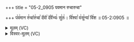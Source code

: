 +++
title = "05-2_0905 पवमान रुचारुचा"

+++
प꣡व꣢मान रु꣣चा꣡रु꣢चा꣣ दे꣡वो꣢ दे꣣वे꣡भ्यः꣢ सु꣣तः꣢। वि꣢श्वा꣣ व꣢सू꣣न्या꣡ वि꣢श ॥ 05-2:0905 ॥

<details><summary>मूलम् (VC)</summary>

प꣡व꣢मान रु꣣चा꣡रु꣢चा꣣ दे꣡व꣢ दे꣣वे꣡भ्यः꣢ सु꣣तः꣢ । वि꣢श्वा꣣ व꣢सू꣣न्या꣡ वि꣢श ॥९०५॥
</details>

<details><summary>विस्वर-मूलम् (VC)</summary>

पवमान रुचारुचा देव देवेभ्यः सुतः । विश्वा वसून्या विश ॥९०५॥
</details>